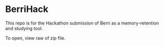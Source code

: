# BerriHack
This repo is for the Hackathon submission of Berri as a memory-retention and studying tool.

To open, view raw of zip file.
